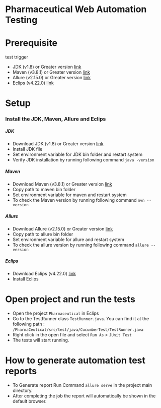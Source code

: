 # Pharmaceutical Web Automation Testing
# Prerequisite 

test trigger
  - JDK (v1.8) or Greater version [link](https://www.oracle.com/java/technologies/javase/javase8u211-later-archive-downloads.html) 
  - Maven (v3.8.1) or Greater version [link](https://maven.apache.org/download.cgi) 
  - Allure (v2.15.0) or Greater version   [link](https://github.com/allure-framework/allure2/releases?page=2)
  - Eclips (v4.22.0) [link](https://www.eclipse.org/downloads/)

# Setup
### Install the JDK, Maven, Allure and Eclips
##### JDK 
  - Download JDK (v1.8) or Greater version [link](https://www.oracle.com/java/technologies/javase/javase8u211-later-archive-downloads.html)
  - Install JDK file 
  - Set environment variable for JDK bin folder and restart system
  - Verify JDK installation by running following command `java -version`
  
##### Maven 
  - Download  Maven (v3.8.1) or Greater version [link](https://maven.apache.org/download.cgi) 
  - Copy path to maven bin folder
  - Set environment variable for maven and restart system
  - To check the Maven version by running following command `mvn --version`
  
##### Allure 
  - Download  Allure (v2.15.0) or Greater version [link](https://github.com/allure-framework/allure2/releases?page=2)
  - Copy path to allure bin folder
  - Set environment variable for allure and restart system
  - To check the allure version by running following command `allure --version`
  
##### Eclips
  - Download Eclips (v4.22.0) [link](https://www.eclipse.org/downloads/)
  - Install Eclips

# Open project and run the tests
  - Open the project `Pharmaceutical` in Eclips
  - Go to the TestRunner class `TestRunner.java`. You can find it at the following path : `/PharmaCeutical/src/test/java/CucumberTest/TestRunner.java` 
  - Right click in the open file and select `Run As` > `JUnit Test`
  - The tests will start running.

# How to generate automation test reports
  - To Generate report Run Command `allure serve` in the project main directory.
  - After completing the job the report will automatically be shown in the default browser.
